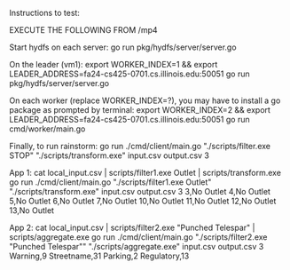 Instructions to test:

EXECUTE THE FOLLOWING FROM /mp4

Start hydfs on each server:
go run pkg/hydfs/server/server.go

On the leader (vm1):
export WORKER_INDEX=1 && export LEADER_ADDRESS=fa24-cs425-0701.cs.illinois.edu:50051
go run pkg/hydfs/server/server.go

On each worker (replace WORKER_INDEX=?), you may have to install a go package as prompted by terminal:
export WORKER_INDEX=2 && export LEADER_ADDRESS=fa24-cs425-0701.cs.illinois.edu:50051
go run cmd/worker/main.go


Finally, to run rainstorm:
go run ./cmd/client/main.go "./scripts/filter.exe STOP" "./scripts/transform.exe" input.csv output.csv 3


App 1:
cat local_input.csv | scripts/filter1.exe Outlet | scripts/transform.exe
go run ./cmd/client/main.go "./scripts/filter1.exe Outlet" "./scripts/transform.exe" input.csv output.csv 3
3,No Outlet
4,No Outlet
5,No Outlet
6,No Outlet
7,No Outlet
10,No Outlet
11,No Outlet
12,No Outlet
13,No Outlet

App 2:
cat local_input.csv | scripts/filter2.exe "Punched Telespar" | scripts/aggregate.exe
go run ./cmd/client/main.go "./scripts/filter2.exe \"Punched Telespar\"" "./scripts/aggregate.exe" input.csv output.csv 3
Warning,9
Streetname,31
Parking,2
Regulatory,13